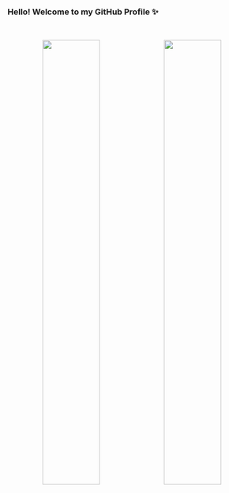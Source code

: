 ### Hello! Welcome to my GitHub Profile ✨

<br/>

<p align="center">
  <img width="48%" src="https://github-readme-stats.vercel.app/api?username=wuoyrd&show_icons=true&theme=blueberry" />
  <img width="48%" src="https://github-readme-streak-stats.herokuapp.com/?user=wuoyrd&theme=blueberry" />
</p>
